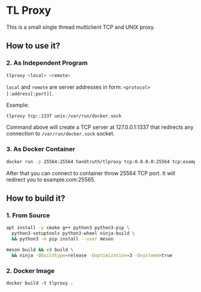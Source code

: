 TL Proxy
======================

This is a small single thread multiclient TCP and UNIX proxy.

How to use it?
----------------------

### 2. As Independent Program

```sh
tlproxy <local> <remote>
```

`local` and `remote` are server addresses in form: `<protocol>[:address[:port]]`.

Example:

```sh
tlproxy tcp::1337 unix:/var/run/docker.sock
```

Command above will create a TCP server at 127.0.0.1:1337 that redirects any connection to `/var/run/docker.sock` socket.

### 3. As Docker Container

```sh
docker run -p 25564:25564 handtruth/tlproxy tcp:0.0.0.0:25564 tcp:example.com:25565
```

After that you can connect to container throw 25564 TCP port. It will redirect you to example.com:25565.

How to build it?
----------------------

### 1. From Source

```sh
apt install -y cmake g++ python3 python3-pip \
  python3-setuptools python3-wheel ninja-build \
  && python3 -m pip install --user meson

meson build && cd build \
  && ninja -Dbuildtype=release -Doptimization=3 -Dsystemd=true
```

### 2. Docker Image

```
docker build -t tlproxy .
```
